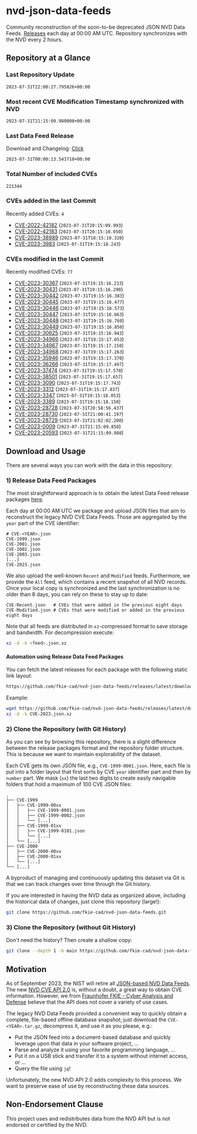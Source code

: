 # nvd-json-data-feeds

Community reconstruction of the soon-to-be deprecated JSON NVD Data Feeds. 
[Releases](https://github.com/fkie-cad/nvd-json-data-feeds/releases/latest) each day at 00:00 AM UTC.
Repository synchronizes with the NVD every 2 hours.

## Repository at a Glance

### Last Repository Update

```plain
2023-07-31T22:00:27.795826+00:00
```

### Most recent CVE Modification Timestamp synchronized with NVD

```plain
2023-07-31T21:15:09.980000+00:00
```

### Last Data Feed Release

Download and Changelog: [Click](https://github.com/fkie-cad/nvd-json-data-feeds/releases/latest)

```plain
2023-07-31T00:00:13.543710+00:00
```

### Total Number of included CVEs

```plain
221344
```

### CVEs added in the last Commit

Recently added CVEs: `4`

* [CVE-2022-42182](CVE-2022/CVE-2022-421xx/CVE-2022-42182.json) (`2023-07-31T20:15:09.993`)
* [CVE-2022-42183](CVE-2022/CVE-2022-421xx/CVE-2022-42183.json) (`2023-07-31T20:15:10.050`)
* [CVE-2023-38989](CVE-2023/CVE-2023-389xx/CVE-2023-38989.json) (`2023-07-31T18:15:10.320`)
* [CVE-2023-3983](CVE-2023/CVE-2023-39xx/CVE-2023-3983.json) (`2023-07-31T19:15:18.243`)


### CVEs modified in the last Commit

Recently modified CVEs: `77`

* [CVE-2023-30367](CVE-2023/CVE-2023-303xx/CVE-2023-30367.json) (`2023-07-31T19:15:16.233`)
* [CVE-2023-30431](CVE-2023/CVE-2023-304xx/CVE-2023-30431.json) (`2023-07-31T19:15:16.290`)
* [CVE-2023-30442](CVE-2023/CVE-2023-304xx/CVE-2023-30442.json) (`2023-07-31T19:15:16.383`)
* [CVE-2023-30445](CVE-2023/CVE-2023-304xx/CVE-2023-30445.json) (`2023-07-31T19:15:16.477`)
* [CVE-2023-30446](CVE-2023/CVE-2023-304xx/CVE-2023-30446.json) (`2023-07-31T19:15:16.573`)
* [CVE-2023-30447](CVE-2023/CVE-2023-304xx/CVE-2023-30447.json) (`2023-07-31T19:15:16.663`)
* [CVE-2023-30448](CVE-2023/CVE-2023-304xx/CVE-2023-30448.json) (`2023-07-31T19:15:16.760`)
* [CVE-2023-30449](CVE-2023/CVE-2023-304xx/CVE-2023-30449.json) (`2023-07-31T19:15:16.850`)
* [CVE-2023-30625](CVE-2023/CVE-2023-306xx/CVE-2023-30625.json) (`2023-07-31T19:15:16.943`)
* [CVE-2023-34966](CVE-2023/CVE-2023-349xx/CVE-2023-34966.json) (`2023-07-31T19:15:17.053`)
* [CVE-2023-34967](CVE-2023/CVE-2023-349xx/CVE-2023-34967.json) (`2023-07-31T19:15:17.150`)
* [CVE-2023-34968](CVE-2023/CVE-2023-349xx/CVE-2023-34968.json) (`2023-07-31T19:15:17.263`)
* [CVE-2023-35946](CVE-2023/CVE-2023-359xx/CVE-2023-35946.json) (`2023-07-31T19:15:17.370`)
* [CVE-2023-36266](CVE-2023/CVE-2023-362xx/CVE-2023-36266.json) (`2023-07-31T19:15:17.497`)
* [CVE-2023-37474](CVE-2023/CVE-2023-374xx/CVE-2023-37474.json) (`2023-07-31T19:15:17.570`)
* [CVE-2023-38501](CVE-2023/CVE-2023-385xx/CVE-2023-38501.json) (`2023-07-31T19:15:17.657`)
* [CVE-2023-3090](CVE-2023/CVE-2023-30xx/CVE-2023-3090.json) (`2023-07-31T19:15:17.743`)
* [CVE-2023-3312](CVE-2023/CVE-2023-33xx/CVE-2023-3312.json) (`2023-07-31T19:15:17.837`)
* [CVE-2023-3347](CVE-2023/CVE-2023-33xx/CVE-2023-3347.json) (`2023-07-31T19:15:18.053`)
* [CVE-2023-3389](CVE-2023/CVE-2023-33xx/CVE-2023-3389.json) (`2023-07-31T19:15:18.150`)
* [CVE-2023-28728](CVE-2023/CVE-2023-287xx/CVE-2023-28728.json) (`2023-07-31T20:58:56.437`)
* [CVE-2023-28730](CVE-2023/CVE-2023-287xx/CVE-2023-28730.json) (`2023-07-31T21:00:41.197`)
* [CVE-2023-28729](CVE-2023/CVE-2023-287xx/CVE-2023-28729.json) (`2023-07-31T21:02:02.200`)
* [CVE-2023-0009](CVE-2023/CVE-2023-00xx/CVE-2023-0009.json) (`2023-07-31T21:15:09.850`)
* [CVE-2023-20593](CVE-2023/CVE-2023-205xx/CVE-2023-20593.json) (`2023-07-31T21:15:09.980`)


## Download and Usage

There are several ways you can work with the data in this repository:

### 1) Release Data Feed Packages

The most straightforward approach is to obtain the latest Data Feed release packages [here](https://github.com/fkie-cad/nvd-json-data-feeds/releases/latest).

Each day at 00:00 AM UTC we package and upload JSON files that aim to reconstruct the legacy NVD CVE Data Feeds.
Those are aggregated by the `year` part of the CVE identifier:

```
# CVE-<YEAR>.json
CVE-1999.json
CVE-2001.json
CVE-2002.json
CVE-2003.json
[...]
CVE-2023.json
```

We also upload the well-known `Recent` and `Modified` feeds.
Furthermore, we provide the `All` feed, which contains a recent snapshot of all NVD records.
Once your local copy is synchronized and the last synchronization is no older than 8 days, you can rely on these to stay up to date:

```plain
CVE-Recent.json   # CVEs that were added in the previous eight days
CVE-Modified.json # CVEs that were modified or added in the previous eight days
```

Note that all feeds are distributed in `xz`-compressed format to save storage and bandwidth.
For decompression execute:

```sh
xz -d -k <feed>.json.xz
```


#### Automation using Release Data Feed Packages

You can fetch the latest releases for each package with the following static link layout:

```sh
https://github.com/fkie-cad/nvd-json-data-feeds/releases/latest/download/CVE-<YEAR>.json.xz
```

Example:

```sh
wget https://github.com/fkie-cad/nvd-json-data-feeds/releases/latest/download/CVE-2023.json.xz
xz -d -k CVE-2023.json.xz
```

### 2) Clone the Repository (with Git History)

As you can see by browsing this repository, there is a slight difference between the release packages format and the repository folder structure.
This is because we want to maintain explorability of the dataset.

Each CVE gets its own JSON file, e.g., `CVE-1999-0001.json`.
Here, each file is put into a folder layout that first sorts by CVE `year` identifier part and then by `number` part.
We mask (`xx`) the last two digits to create easily navigable folders that hold a maximum of 100 CVE JSON files:

```plain
.
├── CVE-1999
│   ├── CVE-1999-00xx
│   │   ├── CVE-1999-0001.json
│   │   ├── CVE-1999-0002.json
│   │   └── [...]
│   ├── CVE-1999-01xx
│   │   ├── CVE-1999-0101.json
│   │   └── [...]
│   └── [...]
├── CVE-2000
│   ├── CVE-2000-00xx
│   ├── CVE-2000-01xx
│   └── [...]
└── [...]
```

A byproduct of managing and continuously updating this dataset via Git is that we can track changes over time through the Git history.

If you are interested in having the NVD data as organized above, including the historical data of changes, just clone this repository (large!):

```sh
git clone https://github.com/fkie-cad/nvd-json-data-feeds.git
```

### 3) Clone the Repository (without Git History)

Don't need the history? Then create a shallow copy:

```sh
git clone --depth 1 -b main https://github.com/fkie-cad/nvd-json-data-feeds.git
```

## Motivation

As of September 2023, the NIST will retire all [JSON-based NVD Data Feeds](https://nvd.nist.gov/vuln/data-feeds#divRetirementBanner-1).
The new [NVD CVE API 2.0](https://nvd.nist.gov/developers/vulnerabilities) is, without a doubt, a great way to obtain CVE information.
However, we from [Fraunhofer FKIE - Cyber Analysis and Defense](https://www.fkie.fraunhofer.de/en/departments/cad.html) believe that the API does not cover a variety of use cases.

The legacy NVD Data Feeds provided a convenient way to quickly obtain a complete, file-based offline database snapshot; just download the `CVE-<YEAR>.tar.gz`, decompress it, and use it as you please, e.g.:

* Put the JSON feed into a document-based database and quickly leverage upon that data in your software project, ...
* Parse and analyze it using your favorite programming language, ...
* Put it on a USB stick and transfer it to a system without internet access, or ...
* Query the file using `jq`!

Unfortunately, the new NVD API 2.0 adds complexity to this process.
We want to preserve ease of use by reconstructing these data sources.

## Non-Endorsement Clause

This project uses and redistributes data from the NVD API but is not endorsed or certified by the NVD.